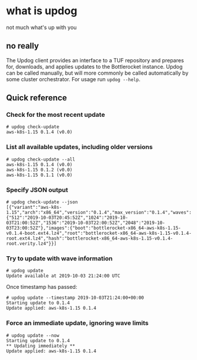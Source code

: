 # what is updog

not much what's up with you

## no really

The Updog client provides an interface to a TUF repository and prepares for, downloads, and applies updates to the Bottlerocket instance. Updog can be called manually, but will more commonly be called automatically by some cluster orchestrator. For usage run `updog --help`.

## Quick reference

### Check for the most recent update
```
# updog check-update
aws-k8s-1.15 0.1.4 (v0.0)
```

### List all available updates, including older versions
```
# updog check-update --all
aws-k8s-1.15 0.1.4 (v0.0)
aws-k8s-1.15 0.1.2 (v0.0)
aws-k8s-1.15 0.1.1 (v0.0)
```

### Specify JSON output
```
# updog check-update --json
[{"variant":"aws-k8s-1.15","arch":"x86_64","version":"0.1.4","max_version":"0.1.4","waves":{"512":"2019-10-03T20:45:52Z","1024":"2019-10-03T21:00:52Z","1536":"2019-10-03T22:00:52Z","2048":"2019-10-03T23:00:52Z"},"images":{"boot":"bottlerocket-x86_64-aws-k8s-1.15-v0.1.4-boot.ext4.lz4","root":"bottlerocket-x86_64-aws-k8s-1.15-v0.1.4-root.ext4.lz4","hash":"bottlerocket-x86_64-aws-k8s-1.15-v0.1.4-root.verity.lz4"}}]
```

### Try to update with wave information
```
# updog update
Update available at 2019-10-03 21:24:00 UTC
```
Once timestamp has passed:
```
# updog update --timestamp 2019-10-03T21:24:00+00:00
Starting update to 0.1.4
Update applied: aws-k8s-1.15 0.1.4
```

### Force an immediate update, ignoring wave limits
```
# updog update --now
Starting update to 0.1.4
** Updating immediately **
Update applied: aws-k8s-1.15 0.1.4
```

